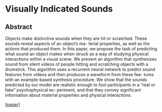 # Visually Indicated Sounds



## Abstract

Objects make distinctive sounds when they are hit or scratched. These sounds reveal aspects of an object’s ma- terial properties, as well as the actions that produced them. In this paper, we propose the task of predicting what sound an object makes when struck as a way of studying physical interactions within a visual scene. We present an algorithm that synthesizes sound from silent videos of people hitting and scratching objects with a drumstick. This algorithm uses a recurrent neural network to predict sound features from videos and then produces a waveform from these fea- tures with an example-based synthesis procedure. We show that the sounds predicted by our model are realistic enough to fool participants in a “real or fake” psychophysical ex- periment, and that they convey significant information about material properties and physical interactions.

[[paper]](https://arxiv.org/pdf/1512.08512.pdf)